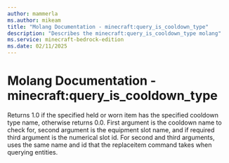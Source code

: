 ```yaml
---
author: mammerla
ms.author: mikeam
title: "Molang Documentation - minecraft:query_is_cooldown_type"
description: "Describes the minecraft:query_is_cooldown_type molang"
ms.service: minecraft-bedrock-edition
ms.date: 02/11/2025 
---
```


# Molang Documentation - minecraft:query_is_cooldown_type

Returns 1.0 if the specified held or worn item has the specified cooldown type name, otherwise returns 0.0. First argument is the cooldown name to check for, second argument is the equipment slot name, and if required third argument is the numerical slot id. For second and third arguments, uses the same name and id that the replaceitem command takes when querying entities.
